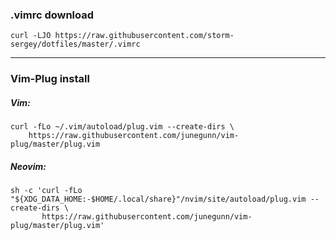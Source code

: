 ### .vimrc download
```vim
curl -LJO https://raw.githubusercontent.com/storm-sergey/dotfiles/master/.vimrc
```

---
### Vim-Plug install
##### Vim:
```vim
curl -fLo ~/.vim/autoload/plug.vim --create-dirs \
    https://raw.githubusercontent.com/junegunn/vim-plug/master/plug.vim
```
    
##### Neovim:
```vim
sh -c 'curl -fLo "${XDG_DATA_HOME:-$HOME/.local/share}"/nvim/site/autoload/plug.vim --create-dirs \
       https://raw.githubusercontent.com/junegunn/vim-plug/master/plug.vim'
```

